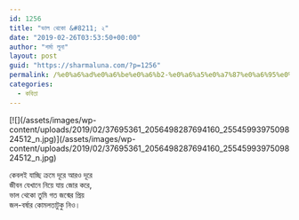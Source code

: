 ```yaml
---
id: 1256
title: "ভাল থেকো &#8211; ২"
date: "2019-02-26T03:53:50+00:00"
author: "শর্মা লুনা"
layout: post
guid: "https://sharmaluna.com/?p=1256"
permalink: /%e0%a6%ad%e0%a6%be%e0%a6%b2-%e0%a6%a5%e0%a7%87%e0%a6%95%e0%a7%8b-%e0%a7%a8/
categories:
  - কবিতা
---
```


<div class="_5pbx userContent _3576" data-ft="{"tn":"K"}" id="js_28w">[![](/assets/images/wp-content/uploads/2019/02/37695361_2056498287694160_2554599397509824512_n.jpg)](/assets/images/wp-content/uploads/2019/02/37695361_2056498287694160_2554599397509824512_n.jpg)

কেবলই যাচ্ছি ক্রমে দূরে আরও দূরে  
জীবন যেখানে নিয়ে যায় জোর করে,  
ভাল থেকো তুমি গত জন্মের প্রিয়  
জল-বর্ষার কোমলতাটুকু নিও।

</div><div class="_3x-2" data-ft="{"tn":"H"}"></div>
